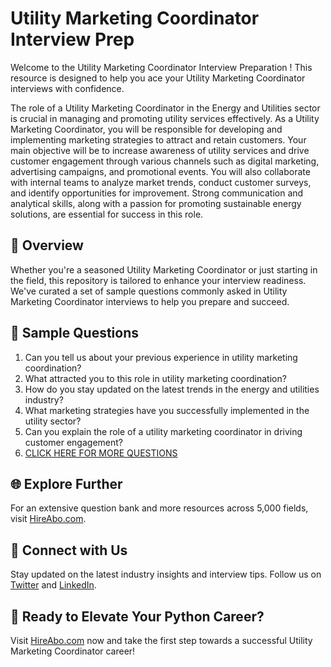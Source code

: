 # Utility Marketing Coordinator Interview Prep

Welcome to the Utility Marketing Coordinator Interview Preparation ! This resource is designed to help you ace your Utility Marketing Coordinator interviews with confidence.

The role of a Utility Marketing Coordinator in the Energy and Utilities sector is crucial in managing and promoting utility services effectively. As a Utility Marketing Coordinator, you will be responsible for developing and implementing marketing strategies to attract and retain customers. Your main objective will be to increase awareness of utility services and drive customer engagement through various channels such as digital marketing, advertising campaigns, and promotional events. You will also collaborate with internal teams to analyze market trends, conduct customer surveys, and identify opportunities for improvement. Strong communication and analytical skills, along with a passion for promoting sustainable energy solutions, are essential for success in this role.

## 🚀 Overview

Whether you're a seasoned Utility Marketing Coordinator or just starting in the field, this repository is tailored to enhance your interview readiness. We've curated a set of sample questions commonly asked in Utility Marketing Coordinator interviews to help you prepare and succeed.

## 📝 Sample Questions

1. Can you tell us about your previous experience in utility marketing coordination?
2. What attracted you to this role in utility marketing coordination?
3. How do you stay updated on the latest trends in the energy and utilities industry?
4. What marketing strategies have you successfully implemented in the utility sector?
5. Can you explain the role of a utility marketing coordinator in driving customer engagement?
6. [CLICK HERE FOR MORE QUESTIONS](https://hireabo.com/job/20_2_35/Utility%20Marketing%20Coordinator)

## 🌐 Explore Further

For an extensive question bank and more resources across 5,000 fields, visit [HireAbo.com](https://www.hireabo.com).

## 📱 Connect with Us

Stay updated on the latest industry insights and interview tips. Follow us on [Twitter](https://twitter.com/hireabo) and [LinkedIn](https://www.linkedin.com/in/hire-abo-3609972a8/).

## 🚀 Ready to Elevate Your Python Career?

Visit [HireAbo.com](https://www.hireabo.com) now and take the first step towards a successful Utility Marketing Coordinator career!